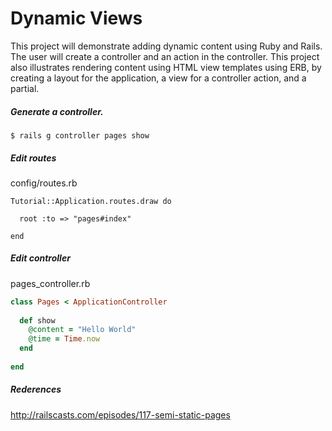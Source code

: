 # Dynamic Views

This project will demonstrate adding dynamic content using Ruby and Rails. The user will create a controller and an action in the controller.  This project also illustrates rendering content using HTML view templates using ERB, by creating a layout for the application, a view for a controller action, and a partial.


##### Generate a controller. 
```
$ rails g controller pages show
```

##### Edit routes

config/routes.rb

```
Tutorial::Application.routes.draw do

  root :to => "pages#index"

end
```



##### Edit controller 

pages_controller.rb

```ruby
class Pages < ApplicationController
  
  def show
    @content = "Hello World"
    @time = Time.now
  end
  
end
```

##### Rederences

http://railscasts.com/episodes/117-semi-static-pages

